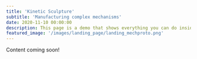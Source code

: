 ```yaml
---
title: 'Kinetic Sculpture'
subtitle: 'Manufacturing complex mechanisms'
date: 2020-11-10 00:00:00
description: This page is a demo that shows everything you can do inside portfolio and blog posts.
featured_image: '/images/landing_page/landing_mechproto.png'
---
```


Content coming soon!